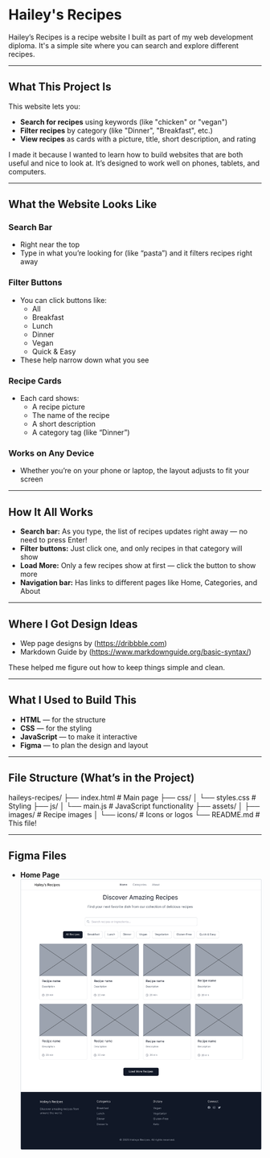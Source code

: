 
# Hailey's Recipes

Hailey’s Recipes is a recipe website I built as part of my web development diploma. It's a simple site where you can search and explore different recipes.

---

##  What This Project Is

This website lets you:
- **Search for recipes** using keywords (like "chicken" or "vegan")
- **Filter recipes** by category (like "Dinner", "Breakfast", etc.)
- **View recipes** as cards with a picture, title, short description, and rating

I made it because I wanted to learn how to build websites that are both useful and nice to look at. It’s designed to work well on phones, tablets, and computers.

---

## What the Website Looks Like

### Search Bar
- Right near the top
- Type in what you’re looking for (like “pasta”) and it filters recipes right away

### Filter Buttons
- You can click buttons like:
  - All
  - Breakfast
  - Lunch
  - Dinner
  - Vegan
  - Quick & Easy  
- These help narrow down what you see

### Recipe Cards
- Each card shows:
  - A recipe picture
  - The name of the recipe
  - A short description
  - A category tag (like “Dinner”)

### Works on Any Device
- Whether you’re on your phone or laptop, the layout adjusts to fit your screen

---

## How It All Works

- **Search bar:** As you type, the list of recipes updates right away — no need to press Enter!
- **Filter buttons:** Just click one, and only recipes in that category will show
- **Load More:** Only a few recipes show at first — click the button to show more
- **Navigation bar:** Has links to different pages like Home, Categories, and About

---

## Where I Got Design Ideas

- Wep page designs by (https://dribbble.com)
- Markdown Guide by (https://www.markdownguide.org/basic-syntax/)

These helped me figure out how to keep things simple and clean.

---

## What I Used to Build This

- **HTML** — for the structure
- **CSS** — for the styling
- **JavaScript** — to make it interactive
- **Figma** — to plan the design and layout

---

## File Structure (What’s in the Project)


haileys-recipes/
├── index.html          # Main page
├── css/
│   └── styles.css      # Styling
├── js/
│   └── main.js         # JavaScript functionality
├── assets/
│   ├── images/         # Recipe images
│   └── icons/          # Icons or logos
└── README.md           # This file!


---

## Figma Files
- **Home Page** ![Alt Text](/assets/images/home-page-wireframe.png)
